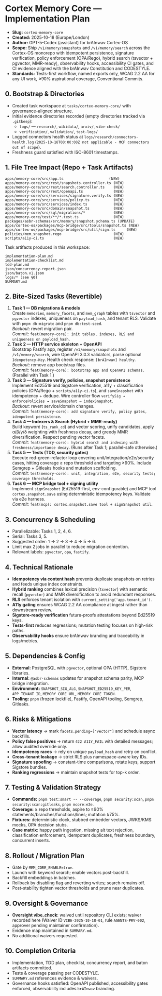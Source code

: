 # Cortex Memory Core — Implementation Plan

- **Slug:** `cortex-memory-core`
- **Created:** 2025-10-18 (Europe/London)
- **Author:** GPT-5-Codex (assistant) for brAInwav Cortex-OS
- **Scope:** Ship `/v1/memory/snapshots` and `/v1/memory/search` across the Cortex-OS monorepo with idempotent persistence, signature verification, policy enforcement (OPA/Rego), hybrid search (tsvector + pgvector, MMR-ready), observability hooks, accessibility CI gates, and CI evidence aligned with the brAInwav Constitution and CODESTYLE.
- **Standards:** Tests-first workflow, named exports only, WCAG 2.2 AA for any UI work, ≥90% aspirational coverage, Conventional Commits.

## 0. Bootstrap & Directories
- Created task workspace at `tasks/cortex-memory-core/` with governance-aligned structure.
- Initial evidence directories recorded (empty directories tracked via `.gitkeep`):
  - `logs/` — `research/`, `wikidata/`, `arxiv/`, `vibe-check/`
  - `verification/`, `validation/`, `test-logs/`
- Logged connectors health status at `logs/research/connectors-health.log` (`2025-10-18T00:00:00Z not applicable - MCP connectors out of scope`).
- Freshness guard satisfied with ISO-8601 timestamps.

## 1. File Tree Impact (Repo + Task Artifacts)
```
apps/memory-core/src/app.ts                     (NEW)
apps/memory-core/src/rest/snapshots.controller.ts (NEW)
apps/memory-core/src/rest/search.controller.ts    (NEW)
apps/memory-core/src/rest/openapi.ts              (NEW)
apps/memory-core/src/services/signature.verify.ts (NEW)
apps/memory-core/src/services/policy.ts           (NEW)
apps/memory-core/src/services/index.ts            (NEW)
apps/memory-core/src/domain/snapshot.ts           (NEW)
apps/memory-core/src/sql/migrations/*             (NEW)
apps/memory-core/test/**/*.test.ts                (NEW)
packages/asbr-schemas/src/memory/snapshot.schema.ts (UPDATE)
apps/cortex-os/packages/mcp-bridge/src/tools/snapshot.ts (NEW)
apps/cortex-os/packages/mcp-bridge/src/util/sign.ts     (NEW)
policies/mem_snapshot.rego                        (NEW)
scripts/a11y-ci.ts                                (NEW)
```
Task artifacts produced in this workspace:
```
implementation-plan.md
implementation-checklist.md
tdd-plan.md
json/concurrency-report.json
json/baton.v1.json
logs/* (see §0)
SUMMARY.md
```

## 2. Bite-Sized Tasks (Revertible)
1. **Task 1 — DB migrations & models**  
   Create `memories`, `memory_facets`, and `mem_graph` tables with `tsvector` and `pgvector` indexes, uniqueness on `payload_hash`, and tenant RLS. Validate with `pnpm db:migrate` and `pnpm db:test-seed`.  
   _Backout:_ revert migration pair.  
   _Commit:_ `feat(memory-core): init tables, indexes, RLS and uniqueness on payload_hash`.
2. **Task 2 — HTTP service skeleton + OpenAPI**  
   Bootstrap Fastify app, register `/v1/memory/snapshots` and `/v1/memory/search`, wire OpenAPI 3.0.3 validators, parse optional `Idempotency-Key`. Health check response: `[brAInwav] healthy`.  
   _Backout:_ remove app bootstrap files.  
   _Commit:_ `feat(memory-core): bootstrap app and OpenAPI schemas`. (Parallel with Task 1.)
3. **Task 3 — Signature verify, policies, snapshot persistence**  
   Implement Ed25519 and Sigstore verification, a11y + classification policies (OPA/Rego + `scripts/a11y-ci.ts`), and `saveSnapshot` with idempotency + dedupe. Wire controller flow `verifySig → enforcePolicies → saveSnapshot → indexSnapshot`.  
   _Backout:_ revert service/domain changes.  
   _Commit:_ `feat(memory-core): add signature verify, policy gates, idempotent persistence`.
4. **Task 4 — Indexers & Search (Hybrid + MMR-ready)**  
   Build keyword (`ts_rank_cd`) and vector scoring, unify candidates, apply α/β/γ/δ weighting with freshness decay, and greedy MMR diversification. Respect pending vector facets.  
   _Commit:_ `feat(memory-core): hybrid search and indexing with freshness/importance decay`. (Runs after Task 1; parallel-safe otherwise.)
5. **Task 5 — Tests (TDD, security gates)**  
   Execute red-green-refactor loop covering unit/integration/e2e/security cases, hitting coverage ≥ repo threshold and targeting ≥90%. Include Semgrep + Gitleaks hooks and mutation scaffolding.  
   _Commit:_ `test(memory-core): unit, integration, e2e, security tests; coverage thresholds`.
6. **Task 6 — MCP bridge tool + signing utility**  
   Implement `signSnapshot` (Ed25519-first, env-configurable) and MCP tool `cortex.snapshot.save` using deterministic idempotency keys. Validate via e2e harness.  
   _Commit:_ `feat(mcp): cortex.snapshot.save tool + signSnapshot util`.

## 3. Concurrency & Scheduling
- Parallelizable: Tasks 1, 2, 4, 6.  
- Serial: Tasks 3, 5.  
- Suggested order: 1 → 2 → 3 → 4 → 5 → 6.  
- Limit max 2 jobs in parallel to reduce migration contention.  
- Relevant labels: `pgvector`, `opa`, `fastify`.

## 4. Technical Rationale
- **Idempotency via content hash** prevents duplicate snapshots on retries and feeds unique index constraints.  
- **Hybrid ranking** combines lexical precision (`tsvector`) with semantic recall (`pgvector`) and MMR diversification to avoid redundant responses.  
- **RLS** enforces tenant isolation with `current_setting('app.tenant_id')`.  
- **A11y gating** ensures WCAG 2.2 AA compliance at ingest rather than downstream review.  
- **Sigstore-ready verification** future-proofs attestations beyond Ed25519 keys.  
- **Tests-first** reduces regressions; mutation testing focuses on high-risk paths.  
- **Observability hooks** ensure brAInwav branding and traceability in logs/metrics.

## 5. Dependencies & Config
- **External:** PostgreSQL with `pgvector`, optional OPA (HTTP), Sigstore libraries.  
- **Internal:** `@asbr-schemas` updates for snapshot schema parity, MCP bridge integration.  
- **Environment:** `SNAPSHOT_SIG_ALG`, `SNAPSHOT_ED25519_KEY_PEM`, `APP_TENANT_ID`, `MEMORY_CORE_URL`, `MEMORY_CORE_TOKEN`.  
- **Tooling:** `pnpm` (frozen lockfile), Fastify, OpenAPI tooling, Semgrep, Gitleaks.

## 6. Risks & Mitigations
- **Vector latency** → mark `facets.pending=["vector"]` and schedule async backfills.  
- **Policy false positives** → return `422 A11Y_FAIL` with detailed messages; allow audited override only.  
- **Idempotency races** → rely on unique `payload_hash` and retry on conflict.  
- **Cross-tenant leakage** → strict RLS plus namespace-aware key IDs.  
- **Signature spoofing** → constant-time comparisons, rotate keys, support Sigstore bundles.  
- **Ranking regressions** → maintain snapshot tests for top-k order.

## 7. Testing & Validation Strategy
- **Commands:** `pnpm test:smart -- --coverage`, `pnpm security:scan`, `pnpm security:scan:gitleaks`, `pnpm mcore:e2e`.  
- **Coverage:** ≥ repo thresholds, aspire to ≥90% statements/branches/functions/lines; mutation ≥75%.  
- **Fixtures:** deterministic clock, stubbed embedder vectors, JWKS/KMS mocks, OPA decision stubs.  
- **Case matrix:** happy path ingestion, missing alt text rejection, classification enforcement, idempotent duplicates, freshness boundary, concurrent inserts.

## 8. Rollout / Migration Plan
- Gate by `MEM_CORE_ENABLE=true`.  
- Launch with keyword search; enable vectors post-backfill.  
- Backfill embeddings in batches.  
- Rollback by disabling flag and reverting writes; search remains off.  
- Post-stability tighten vector thresholds and prune near duplicates.

## 9. Oversight & Governance
- **Oversight vibe_check:** waived until repository CLI exists; waiver recorded here (Waiver ID `VIBE-2025-10-18-01`, rule `AGENTS-PRV-002`, approver pending maintainer confirmation).  
- Evidence map maintained in `SUMMARY.md`.  
- No additional waivers requested.

## 10. Completion Criteria
- Implementation, TDD plan, checklist, concurrency report, and baton artifacts committed.  
- Tests & coverage passing per CODESTYLE.  
- `SUMMARY.md` references evidence & waivers.  
- Governance hooks satisfied: OpenAPI published, accessibility gates enforced, observability includes `brAInwav` branding.

